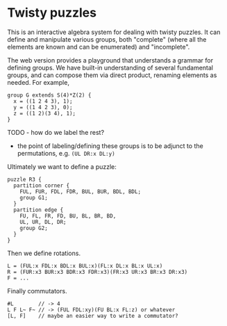 # Twisty puzzles

This is an interactive algebra system for dealing with twisty puzzles.
It can define and manipulate various groups, both "complete" (where
all the elements are known and can be enumerated) and "incomplete".

The web version provides a playground that understands a grammar for
defining groups.  We have built-in understanding of several fundamental
groups, and can compose them via direct product, renaming elements as
needed.  For example,

```
group G extends S(4)*Z(2) {
  x = ((1 2 4 3), 1);
  y = ((1 4 2 3), 0);
  z = ((1 2)(3 4), 1);
}
```

TODO - how do we label the rest?
 - the point of labeling/defining these groups is to be adjunct to
   the permutations, e.g. `(UL DR:x DL:y)`

Ultimately we want to define a puzzle:

```
puzzle R3 {
  partition corner {
    FUL, FUR, FDL, FDR, BUL, BUR, BDL, BDL;
    group G1;
  }
  partition edge {
    FU, FL, FR, FD, BU, BL, BR, BD,
    UL, UR, DL, DR;
    group G2;
  }
}
```

Then we define rotations.

```
L = (FUL:x FDL:x BDL:x BUL:x)(FL:x DL:x BL:x UL:x)
R = (FUR:x3 BUR:x3 BDR:x3 FDR:x3)(FR:x3 UR:x3 BR:x3 DR:x3)
F = ...
```

Finally commutators.

```
#L        // -> 4
L F L~ F~ // -> (FUL FDL:xy)(FU BL:x FL:z) or whatever
[L, F]    // maybe an easier way to write a commutator?
```
